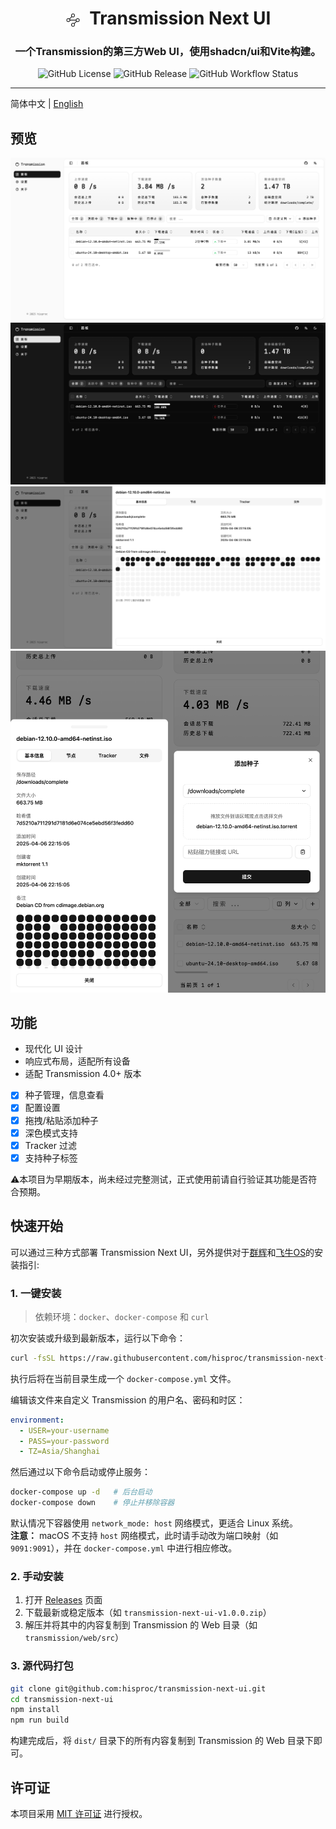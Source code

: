<h1 align="center" style="border-bottom: none;"><img src="public/favicon.svg" width="24" style="vertical-align: middle; margin-right: 8px;" /> Transmission Next UI</h1>
<h3 align="center"> 一个Transmission的第三方Web UI，使用shadcn/ui和Vite构建。</h3>

<p align="center">
  <img alt="GitHub License" src="https://img.shields.io/github/license/hisproc/transmission-next-ui">
  <img alt="GitHub Release" src="https://img.shields.io/github/release/hisproc/transmission-next-ui">
  <img alt="GitHub Workflow Status" src="https://img.shields.io/github/actions/workflow/status/hisproc/transmission-next-ui/build.yml">
</p>

---

简体中文 | [English](README_EN.md)


## 预览

![demo.png](pic/demo.png)
![demo_dark.png](pic/demo_dark.png)
![demo2.png](pic/demo2.png)
![demo3.png](pic/demo3.png)

## 功能

- 现代化 UI 设计
- 响应式布局，适配所有设备
- 适配 Transmission 4.0+ 版本
- [x] 种子管理，信息查看
- [x] 配置设置
- [x] 拖拽/粘贴添加种子
- [x] 深色模式支持
- [x] Tracker 过滤
- [x] 支持种子标签

⚠️本项目为早期版本，尚未经过完整测试，正式使用前请自行验证其功能是否符合预期。

## 快速开始

可以通过三种方式部署 Transmission Next UI，另外提供对于[群辉](doc/NasInstall.md#群辉)和[飞牛OS](doc/NasInstall.md#飞牛OS)的安装指引:

### 1. 一键安装

> 依赖环境：`docker`、`docker-compose` 和 `curl`

初次安装或升级到最新版本，运行以下命令：

```bash
curl -fsSL https://raw.githubusercontent.com/hisproc/transmission-next-ui/main/download.sh | bash
```

执行后将在当前目录生成一个 `docker-compose.yml` 文件。

编辑该文件来自定义 Transmission 的用户名、密码和时区：

```yaml
environment:
  - USER=your-username
  - PASS=your-password
  - TZ=Asia/Shanghai
```

然后通过以下命令启动或停止服务：

```bash
docker-compose up -d   # 后台启动
docker-compose down    # 停止并移除容器
```

默认情况下容器使用 `network_mode: host` 网络模式，更适合 Linux 系统。  
**注意：** macOS 不支持 `host` 网络模式，此时请手动改为端口映射（如 `9091:9091`），并在 `docker-compose.yml` 中进行相应修改。

### 2. 手动安装

1. 打开 [Releases](https://github.com/hisproc/transmission-next-ui/releases) 页面
2. 下载最新或稳定版本（如 `transmission-next-ui-v1.0.0.zip`）
3. 解压并将其中的内容复制到 Transmission 的 Web 目录（如 `transmission/web/src`）

### 3. 源代码打包

```bash
git clone git@github.com:hisproc/transmission-next-ui.git
cd transmission-next-ui
npm install
npm run build
```

构建完成后，将 `dist/` 目录下的所有内容复制到 Transmission 的 Web 目录下即可。

## 许可证

本项目采用 [MIT 许可证](LICENSE) 进行授权。
